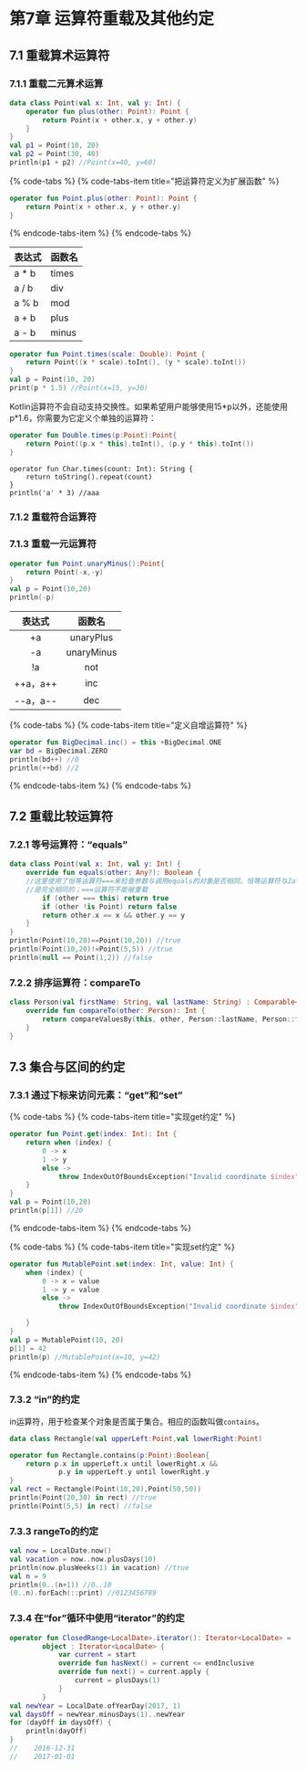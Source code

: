 # 第7章 运算符重载及其他约定

## 7.1 重载算术运算符

### 7.1.1 重载二元算术运算

```kotlin
data class Point(val x: Int, val y: Int) {
    operator fun plus(other: Point): Point {
        return Point(x + other.x, y + other.y)
    }
}
val p1 = Point(10, 20)
val p2 = Point(30, 40)
println(p1 + p2) //Point(x=40, y=60)
```

{% code-tabs %}
{% code-tabs-item title="把运算符定义为扩展函数" %}
```kotlin
operator fun Point.plus(other: Point): Point {
    return Point(x + other.x, y + other.y)
}
```
{% endcode-tabs-item %}
{% endcode-tabs %}

| 表达式 | 函数名 |
| :--- | :--- |
| a \* b | times |
| a / b | div |
| a % b | mod |
| a + b | plus |
| a - b | minus |

```kotlin
operator fun Point.times(scale: Double): Point {
    return Point((x * scale).toInt(), (y * scale).toInt())
}
val p = Point(10, 20)
print(p * 1.5) //Point(x=15, y=30)
```

Kotlin运算符不会自动支持交换性。如果希望用户能够使用15\*p以外，还能使用p\*1.6，你需要为它定义个单独的运算符：

```kotlin
operator fun Double.times(p:Point):Point{
    return Point((p.x * this).toInt(), (p.y * this).toInt())
}
```

```text
operator fun Char.times(count: Int): String {
    return toString().repeat(count)
}
println('a' * 3) //aaa
```

### 7.1.2 重载符合运算符

### 7.1.3 重载一元运算符

```kotlin
operator fun Point.unaryMinus():Point{
    return Point(-x,-y)
}
val p = Point(10,20)
println(-p)
```

| 表达式 | 函数名 |
| :---: | :---: |
| +a | unaryPlus |
| -a | unaryMinus |
| !a | not |
| ++a，a++ | inc |
| --a，a-- | dec |

{% code-tabs %}
{% code-tabs-item title="定义自增运算符" %}
```kotlin
operator fun BigDecimal.inc() = this +BigDecimal.ONE
var bd = BigDecimal.ZERO
println(bd++) //0
println(++bd) //2
```
{% endcode-tabs-item %}
{% endcode-tabs %}

## 7.2 重载比较运算符

### 7.2.1 等号运算符：“equals”

```kotlin
data class Point(val x: Int, val y: Int) {
    override fun equals(other: Any?): Boolean {
    //这里使用了恒等运算符===来检查参数与调用equals的对象是否相同。恒等运算符与Java中的==运算符
    //是完全相同的；===运算符不能被重载
        if (other === this) return true
        if (other !is Point) return false
        return other.x == x && other.y == y
    }
}
println(Point(10,20)==Point(10,20)) //true
println(Point(10,20)!=Point(5,5)) //true
println(null == Point(1,2)) //false
```

### 7.2.2 排序运算符：compareTo

```kotlin
class Person(val firstName: String, val lastName: String) : Comparable<Person> {
    override fun compareTo(other: Person): Int {
        return compareValuesBy(this, other, Person::lastName, Person::firstName)
    }
}
```

## 7.3 集合与区间的约定

### 7.3.1 通过下标来访问元素：“get”和“set”

{% code-tabs %}
{% code-tabs-item title="实现get约定" %}
```kotlin
operator fun Point.get(index: Int): Int {
    return when (index) {
        0 -> x
        1 -> y
        else ->
            throw IndexOutOfBoundsException("Invalid coordinate $index")
    }
}
val p = Point(10,20)
println(p[1]) //20
```
{% endcode-tabs-item %}
{% endcode-tabs %}

{% code-tabs %}
{% code-tabs-item title="实现set约定" %}
```kotlin
operator fun MutablePoint.set(index: Int, value: Int) {
    when (index) {
        0 -> x = value
        1 -> y = value
        else ->
            throw IndexOutOfBoundsException("Invalid coordinate $index")

    }
}
val p = MutablePoint(10, 20)
p[1] = 42
println(p) //MutablePoint(x=10, y=42)
```
{% endcode-tabs-item %}
{% endcode-tabs %}

### 7.3.2 “in”的约定

in运算符，用于检查某个对象是否属于集合。相应的函数叫做`contains`。

```kotlin
data class Rectangle(val upperLeft:Point,val lowerRight:Point)

operator fun Rectangle.contains(p:Point):Boolean{
    return p.x in upperLeft.x until lowerRight.x &&
            p.y in upperLeft.y until lowerRight.y
}
val rect = Rectangle(Point(10,20),Point(50,50))
println(Point(20,30) in rect) //true
println(Point(5,5) in rect) //false
```

### 7.3.3 rangeTo的约定

```kotlin
val now = LocalDate.now()
val vacation = now..now.plusDays(10)
println(now.plusWeeks(1) in vacation) //true
val n = 9
println(0..(n+1)) //0..10
(0..n).forEach(::print) //0123456789
```

### 7.3.4 在“for”循环中使用“iterator”的约定

```kotlin
operator fun ClosedRange<LocalDate>.iterator(): Iterator<LocalDate> =
        object : Iterator<LocalDate> {
            var current = start
            override fun hasNext() = current <= endInclusive
            override fun next() = current.apply {
                current = plusDays(1)
            }
        }
val newYear = LocalDate.ofYearDay(2017, 1)
val daysOff = newYear.minusDays(1)..newYear
for (dayOff in daysOff) {
    println(dayOff)
}
//    2016-12-31
//    2017-01-01
```



